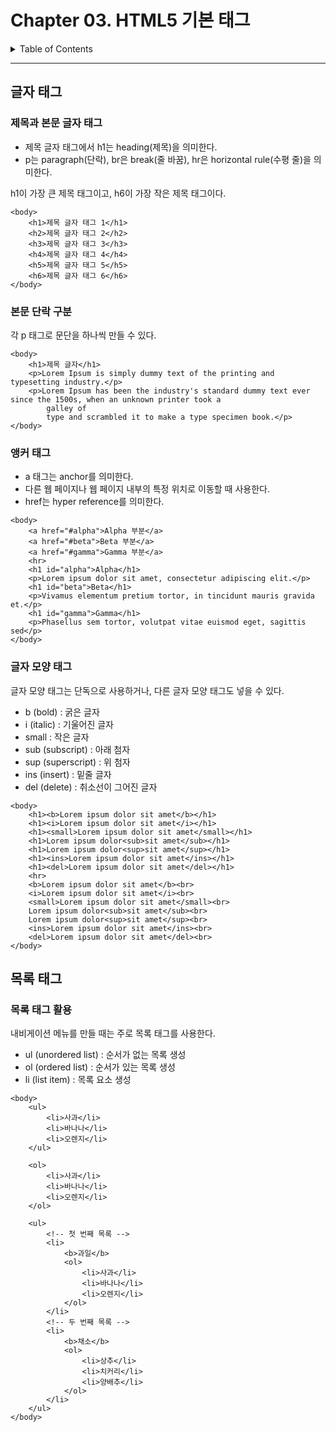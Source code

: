 # Chapter 03. HTML5 기본 태그

<details>
<summary>Table of Contents</summary>

- [글자 태그](#글자-태그)
- [목록 태그](#목록-태그)

</details>

---

## 글자 태그

### 제목과 본문 글자 태그

- 제목 글자 태그에서 h1는 heading(제목)을 의미한다.
- p는 paragraph(단락), br은 break(줄 바꿈), hr은 horizontal rule(수평 줄)을 의미한다.

h1이 가장 큰 제목 태그이고, h6이 가장 작은 제목 태그이다.

```
<body>
    <h1>제목 글자 태그 1</h1>
    <h2>제목 글자 태그 2</h2>
    <h3>제목 글자 태그 3</h3>
    <h4>제목 글자 태그 4</h4>
    <h5>제목 글자 태그 5</h5>
    <h6>제목 글자 태그 6</h6>
</body>
```

### 본문 단락 구분

각 p 태그로 문단을 하나씩 만들 수 있다.

```
<body>
    <h1>제목 글자</h1>
    <p>Lorem Ipsum is simply dummy text of the printing and typesetting industry.</p>
    <p>Lorem Ipsum has been the industry's standard dummy text ever since the 1500s, when an unknown printer took a
        galley of
        type and scrambled it to make a type specimen book.</p>
</body>
```

### 앵커 태그

- a 태그는 anchor를 의미한다.
- 다른 웹 페이지나 웹 페이지 내부의 특정 위치로 이동할 때 사용한다.
- href는 hyper reference를 의미한다.

```
<body>
    <a href="#alpha">Alpha 부분</a>
    <a href="#beta">Beta 부분</a>
    <a href="#gamma">Gamma 부분</a>
    <hr>
    <h1 id="alpha">Alpha</h1>
    <p>Lorem ipsum dolor sit amet, consectetur adipiscing elit.</p>
    <h1 id="beta">Beta</h1>
    <p>Vivamus elementum pretium tortor, in tincidunt mauris gravida et.</p>
    <h1 id="gamma">Gamma</h1>
    <p>Phasellus sem tortor, volutpat vitae euismod eget, sagittis sed</p>
</body>
```

### 글자 모양 태그

글자 모양 태그는 단독으로 사용하거나, 다른 글자 모양 태그도 넣을 수 있다.

- b (bold) : 굵은 글자
- i (italic) : 기울어진 글자
- small : 작은 글자
- sub (subscript) : 아래 첨자
- sup (superscript) : 위 첨자
- ins (insert) : 밑줄 글자
- del (delete) : 취소선이 그어진 글자

```
<body>
    <h1><b>Lorem ipsum dolor sit amet</b></h1>
    <h1><i>Lorem ipsum dolor sit amet</i></h1>
    <h1><small>Lorem ipsum dolor sit amet</small></h1>
    <h1>Lorem ipsum dolor<sub>sit amet</sub></h1>
    <h1>Lorem ipsum dolor<sup>sit amet</sup></h1>
    <h1><ins>Lorem ipsum dolor sit amet</ins></h1>
    <h1><del>Lorem ipsum dolor sit amet</del></h1>
    <hr>
    <b>Lorem ipsum dolor sit amet</b><br>
    <i>Lorem ipsum dolor sit amet</i><br>
    <small>Lorem ipsum dolor sit amet</small><br>
    Lorem ipsum dolor<sub>sit amet</sub><br>
    Lorem ipsum dolor<sup>sit amet</sup><br>
    <ins>Lorem ipsum dolor sit amet</ins><br>
    <del>Lorem ipsum dolor sit amet</del><br>
</body>
```

## 목록 태그

### 목록 태그 활용

내비게이션 메뉴를 만들 때는 주로 목록 태그를 사용한다.

- ul (unordered list) : 순서가 없는 목록 생성
- ol (ordered list) : 순서가 있는 목록 생성
- li (list item) : 목록 요소 생성

```
<body>
    <ul>
        <li>사과</li>
        <li>바나나</li>
        <li>오렌지</li>
    </ul>

    <ol>
        <li>사과</li>
        <li>바나나</li>
        <li>오렌지</li>
    </ol>

    <ul>
        <!-- 첫 번째 목록 -->
        <li>
            <b>과일</b>
            <ol>
                <li>사과</li>
                <li>바나나</li>
                <li>오렌지</li>
            </ol>
        </li>
        <!-- 두 번째 목록 -->
        <li>
            <b>채소</b>
            <ol>
                <li>상추</li>
                <li>치커리</li>
                <li>양배추</li>
            </ol>
        </li>
    </ul>
</body>
```

